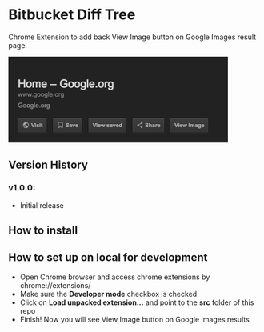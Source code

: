 # Bitbucket Diff Tree

Chrome Extension to add back View Image button on Google Images result page.

![BitbucketDiffTree on GitHub](dist/viewImage.png)

## Version History
### v1.0.0:
* Initial release

## How to install

## How to set up on local for development

- Open Chrome browser and access chrome extensions by chrome://extensions/
- Make sure the __Developer mode__ checkbox is checked
- Click on __Load unpacked extension...__ and point to the __src__ folder of this repo
- Finish! Now you will see View Image button on Google Images results
